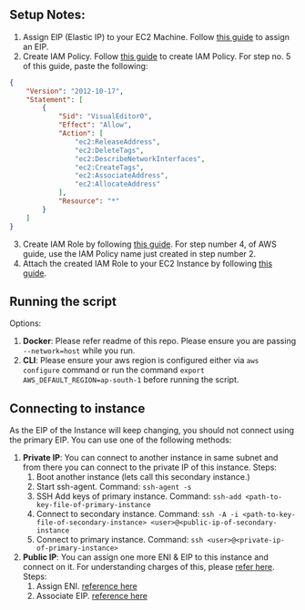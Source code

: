 ## Setup Notes:

1. Assign EIP (Elastic IP) to your EC2 Machine. Follow [this guide](https://docs.aws.amazon.com/AWSEC2/latest/UserGuide/elastic-ip-addresses-eip.html#using-instance-addressing-eips-allocating) to assign an EIP.
2. Create IAM Policy. Follow [this guide](https://docs.amazonaws.cn/en_us/IAM/latest/UserGuide/access_policies_create-console.html#access_policies_create-json-editor) to create IAM Policy. For step no. 5 of this guide, paste the following:
```json
{
    "Version": "2012-10-17",
    "Statement": [
        {
            "Sid": "VisualEditor0",
            "Effect": "Allow",
            "Action": [
                "ec2:ReleaseAddress",
                "ec2:DeleteTags",
                "ec2:DescribeNetworkInterfaces",
                "ec2:CreateTags",
                "ec2:AssociateAddress",
                "ec2:AllocateAddress"
            ],
            "Resource": "*"
        }
    ]
}
```
3. Create IAM Role by following [this guide](https://docs.aws.amazon.com/AWSEC2/latest/UserGuide/iam-roles-for-amazon-ec2.html#create-iam-role). For step number 4, of AWS guide, use the IAM Policy name just created in step number 2. 
4. Attach the created IAM Role to your EC2 Instance by following [this guide](https://docs.aws.amazon.com/AWSEC2/latest/UserGuide/iam-roles-for-amazon-ec2.html#attach-iam-role).

## Running the script
Options:
1. **Docker**: Please refer readme of this repo. Please ensure you are passing `--network=host` while you run.
2. **CLI**: Please ensure your aws region is configured either via `aws configure` command or run the command `export AWS_DEFAULT_REGION=ap-south-1` before running the script. 


## Connecting to instance

As the EIP of the Instance will keep changing, you should not connect using the primary EIP. You can use one of the following methods:
1. **Private IP**: You can connect to another instance in same subnet and from there you can connect to the private IP of this instance.
   Steps:
   1. Boot another instance (lets call this secondary instance.)
   2. Start ssh-agent. Command: `ssh-agent -s`
   3. SSH Add keys of primary instance. Command: `ssh-add <path-to-key-file-of-primary-instance` 
   4. Connect to secondary instance. Command: `ssh -A -i <path-to-key-file-of-secondary-instance> <user>@<public-ip-of-secondary-instance`
   5. Connect to primary instance. Command: `ssh <user>@<private-ip-of-primary-instance>`
2. **Public IP**: You can assign one more ENI & EIP to this instance and connect on it. For understanding charges of this, please [refer here](https://aws.amazon.com/premiumsupport/knowledge-center/elastic-ip-charges/).
   Steps:
   1. Assign ENI. [reference here](https://docs.aws.amazon.com/AWSEC2/latest/UserGuide/MultipleIP.html#ManageMultipleIP)
   2. Associate EIP. [reference here](https://docs.aws.amazon.com/AWSEC2/latest/UserGuide/MultipleIP.html#StepThreeEIP)